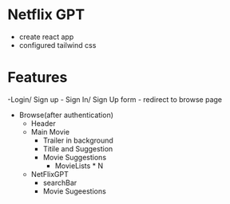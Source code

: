 # Netflix GPT 

- create react app
- configured tailwind css

# Features

-Login/ Sign up
    - Sign In/ Sign Up form
    - redirect to browse page

- Browse(after authentication)
    - Header
    - Main Movie 
        - Trailer in background
        - Titile and Suggestion
        - Movie Suggestions 
            - MovieLists * N
    - NetFlixGPT
        - searchBar
        - Movie Sugeestions